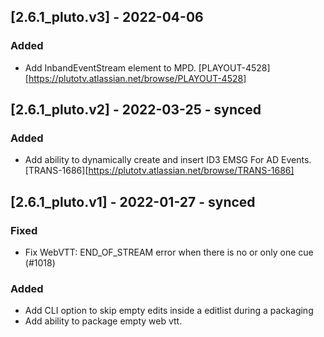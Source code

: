 ## [2.6.1_pluto.v3] - 2022-04-06
### Added
 - Add InbandEventStream element to MPD. [PLAYOUT-4528][https://plutotv.atlassian.net/browse/PLAYOUT-4528]

## [2.6.1_pluto.v2] - 2022-03-25 - synced
### Added
 - Add ability to dynamically create and insert ID3 EMSG For AD Events. [TRANS-1686][https://plutotv.atlassian.net/browse/TRANS-1686]

## [2.6.1_pluto.v1] - 2022-01-27 - synced
### Fixed
 - Fix WebVTT: END_OF_STREAM error when there is no or only one cue (#1018)
### Added
 - Add CLI option to skip empty edits inside a editlist during a packaging
 - Add ability to package empty web vtt.